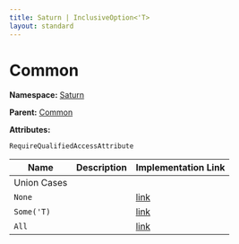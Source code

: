 ```yaml
---
title: Saturn | InclusiveOption<'T>
layout: standard
---
```


# Common

**Namespace:** [Saturn](./saturn.html)

**Parent:** [Common](./saturn-common.html)

**Attributes:** 

`RequireQualifiedAccessAttribute`

| Name        | Description | Implementation Link                                                                       |
|-------------|-------------|-------------------------------------------------------------------------------------------|
| Union Cases |             |                                                                                           |
| `None`      |             | [link](https://github.com/SaturnFramework/Saturn/tree/master/src/Saturn/Common.fs#L15-15) |
| `Some('T)`  |             | [link](https://github.com/SaturnFramework/Saturn/tree/master/src/Saturn/Common.fs#L16-16) |
| `All`       |             | [link](https://github.com/SaturnFramework/Saturn/tree/master/src/Saturn/Common.fs#L17-17) |
